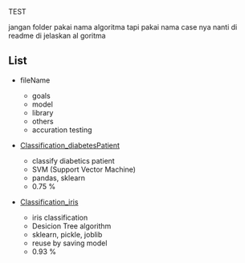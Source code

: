 TEST

jangan folder pakai nama algoritma tapi pakai nama case nya nanti di readme di jelaskan al goritma

## List

- fileName
  - goals
  - model
  - library 
  - others
  - accuration testing

- [Classification_diabetesPatient](https://github.com/42win/machineLearning/tree/main/Supervised/Classification/Classification_iris)
  - classify diabetics patient 
  - SVM (Support Vector Machine)
  - pandas, sklearn 
  - 0.75 %

- [Classification_iris](https://github.com/42win/machineLearning/tree/main/Supervised/Classification/Classification_iris)
  - iris classification
  - Desicion Tree algorithm
  - sklearn, pickle, joblib
  - reuse by saving model
  - 0.93 %
 
